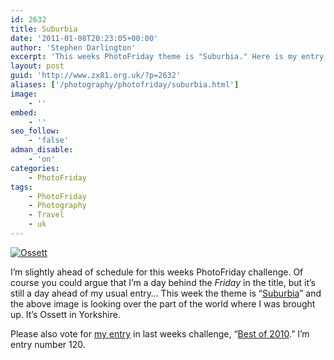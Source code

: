 ```yaml
---
id: 2632
title: Suburbia
date: '2011-01-08T20:23:05+00:00'
author: 'Stephen Darlington'
excerpt: 'This weeks PhotoFriday theme is "Suburbia." Here is my entry.'
layout: post
guid: 'http://www.zx81.org.uk/?p=2632'
aliases: ['/photography/photofriday/suburbia.html']
image:
    - ''
embed:
    - ''
seo_follow:
    - 'false'
adman_disable:
    - 'on'
categories:
    - PhotoFriday
tags:
    - PhotoFriday
    - Photography
    - Travel
    - uk
---
```


[![Ossett](https://i0.wp.com/farm6.staticflickr.com/5124/5336322657_fbe5a0963f.jpg?resize=500%2C333)](http://www.flickr.com/photos/stephendarlington/5336322657/ "Ossett by stephendarlington, on Flickr")

I’m slightly ahead of schedule for this weeks PhotoFriday challenge. Of course you could argue that I’m a day behind the *Friday* in the title, but it’s still a day ahead of my usual entry… This week the theme is “[Suburbia](http://www.photofriday.com/archives/challenge/001047.php)” and the above image is looking over the part of the world where I was brought up. It’s Ossett in Yorkshire.

Please also vote for [my entry](/photography/photofriday/best-of-2010.html) in last weeks challenge, “[Best of 2010](http://www.photofriday.com/linkviewer.php?id=1045).” I’m entry number 120.